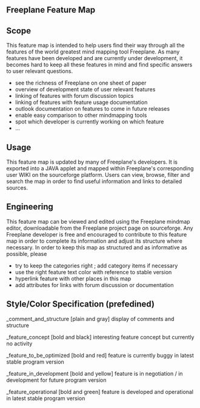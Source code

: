 Freeplane Feature Map
---------------------



Scope
-----

This feature map is intended to help users find their way through all the features of the world greatest mind mapping tool Freeplane. As many features have been developed and are currently under development, it becomes hard to keep all these features in mind and find specific answers to user relevant questions.

- see the richness of Freeplane on one sheet of paper
- overview of development state of user relevant features
- linking of features with forum discussion topics
- linking of features with feature usage documentation
- outlook documentation on features to come in future releases
- enable easy comparison to other mindmapping tools
- spot which developer is currently working on which feature
- ...



Usage
-----

This feature map is updated by many of Freeplane's developers. It is exported into a JAVA applet and mapped within Freeplane's corresponding user WIKI on the sourceforge platform. Users can view, browse, filter and search the map in order to find useful information and links to detailed sources.



Engineering
-----------

This feature map can be viewed and edited using the Freeplane mindmap editor, downloadable from the Freeplane project page on sourceforge. Any Freeplane developer is free and encouraged to contribute to this feature map in order to complete its information and adjust its structure where necessary. In order to keep this map as structured and as informative as possible, please

- try to keep the categories right ; add category items if necessary
- use the right feature text color with reference to stable version
- hyperlink feature with other places in this map
- add attributes for links with forum discussion or documentation


Style/Color Specification (prefedined)
--------------------------------------

  _comment_and_structure
    [plain and gray]
    display of comments and structure

  _feature_concept
    [bold and black]
    interesting feature concept but currently no activity

  _feature_to_be_optimized
    [bold and red]
    feature is currently buggy in latest stable program version

  _feature_in_development
    [bold and yellow]
    feature is in negotiation / in development for future program version

  _feature_operational
    [bold and green]
    feature is developed and operational in latest stable program version

